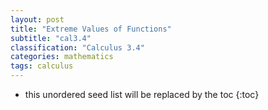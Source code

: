 ```yaml
---
layout: post
title: "Extreme Values of Functions"
subtitle: "cal3.4"
classification: "Calculus 3.4"
categories: mathematics
tags: calculus
---
```


<!--more-->
* this unordered seed list will be replaced by the toc
{:toc}